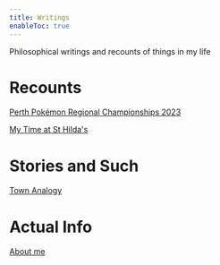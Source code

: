 ```yaml
---
title: Writings
enableToc: true
---
```


Philosophical writings and recounts of things in my life

# Recounts

[Perth Pokémon Regional Championships 2023](Writings/perth2023.md)

[My Time at St Hilda's](Writings/StHildas.md)

# Stories and Such

[Town Analogy](Writings/town.md)

# Actual Info

[About me](Writings/AboutMe.md)
